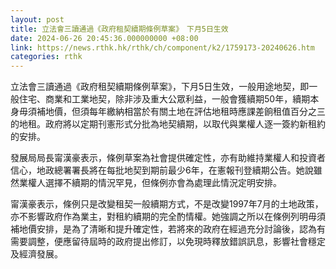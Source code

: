 ```yaml
---
layout: post
title: 立法會三讀通過《政府租契續期條例草案》　下月5日生效
date: 2024-06-26 20:45:36.000000000 +08:00
link: https://news.rthk.hk/rthk/ch/component/k2/1759173-20240626.htm
categories: rthk
---
```


立法會三讀通過《政府租契續期條例草案》，下月5日生效，一般用途地契，即一般住宅、商業和工業地契，除非涉及重大公眾利益，一般會獲續期50年，續期本身毋須補地價，但須每年繳納相當於有關土地在評估地租時應課差餉租值百分之三的地租。政府將以定期刊憲形式分批為地契續期，以取代與業權人逐一簽約新租約的安排。

發展局局長甯漢豪表示，條例草案為社會提供確定性，亦有助維持業權人和投資者信心，地政總署署長將在每批地契到期前最少6年，在憲報刊登續期公告。她說雖然業權人選擇不續期的情況罕見，但條例亦會為處理此情況定明安排。

甯漢豪表示，條例只是改變租契一般續期方式，不是改變1997年7月的土地政策，亦不影響政府作為業主，對租約續期的完全酌情權。她強調之所以在條例列明毋須補地價安排，是為了清晰和提升確定性，若將來的政府在經過充分討論後，認為有需要調整，便應留待屆時的政府提出修訂，以免現時釋放錯誤訊息，影響社會穩定及經濟發展。
